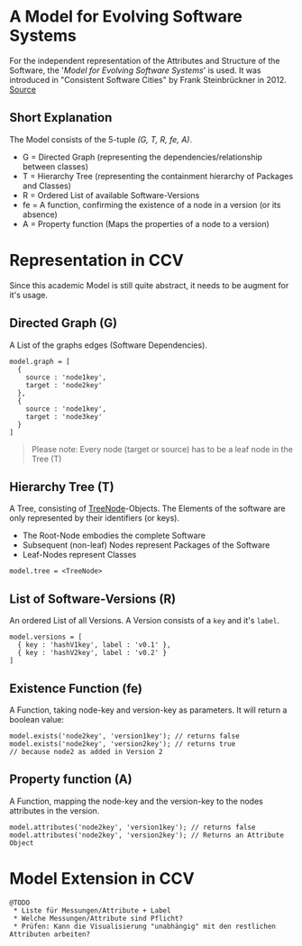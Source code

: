 # A Model for Evolving Software Systems
For the independent representation of the Attributes and Structure of the Software, the '_Model for Evolving Software Systems_' is used.
It was introduced in "Consistent Software Cities" by Frank Steinbrückner in 2012. [Source][consitentCitiesPaper]

## Short Explanation
The Model consists of the 5-tuple _(G, T, R, fe, A)_.
 * G  = Directed Graph (representing the dependencies/relationship between classes)
 * T  = Hierarchy Tree (representing the containment hierarchy of Packages and Classes)
 * R  = Ordered List of available Software-Versions
 * fe = A function, confirming the existence of a node in a version (or its absence)
 * A  = Property function (Maps the properties of a node to a version)


# Representation in CCV
Since this academic Model is still quite abstract, it needs to be augment for it's usage.

## Directed Graph (G)
A List of the graphs edges (Software Dependencies).
```JS
model.graph = [
  {
    source : 'node1key',
    target : 'node2key'
  },
  {
    source : 'node1key',
    target : 'node3key'
  }
]
```
> Please note: Every node (target or source) has to be a leaf node in the Tree (T)

## Hierarchy Tree (T)
A Tree, consisting of [TreeNode][treeNodeFile]-Objects. The Elements of the software are only represented by their identifiers (or keys).

 * The Root-Node embodies the complete Software
 * Subsequent (non-leaf) Nodes represent Packages of the Software
 * Leaf-Nodes represent Classes
```JS
model.tree = <TreeNode>
```

## List of Software-Versions (R)
An ordered List of all Versions. A Version consists of a `key` and it's `label`.
```JS
model.versions = [
  { key : 'hashV1key', label : 'v0.1' },
  { key : 'hashV2key', label : 'v0.2' }
]
```

## Existence Function (fe)
A Function, taking node-key and version-key as parameters. It will return a boolean value:
```JS
model.exists('node2key', 'version1key'); // returns false
model.exists('node2key', 'version2key'); // returns true 
// because node2 as added in Version 2
```

## Property function (A)
A Function, mapping the node-key and the version-key to the nodes attributes in the version.
```JS
model.attributes('node2key', 'version1key'); // returns false
model.attributes('node2key', 'version2key'); // Returns an Attribute Object
```


# Model Extension in CCV
```
@TODO
 * Liste für Messungen/Attribute + Label
 * Welche Messungen/Attribute sind Pflicht?
 * Prüfen: Kann die Visualisierung "unabhängig" mit den restlichen Attributen arbeiten?
```

[//]: #
   [consitentCitiesPaper]: <https://opus4.kobv.de/opus4-btu/frontdoor/index/index/docId/1681>
   [treeNodeFile]: <treenode.js>
